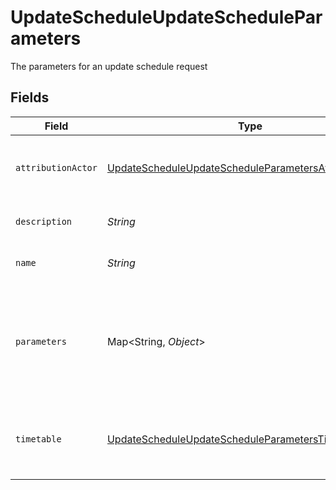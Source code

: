 # UpdateScheduleUpdateScheduleParameters

The parameters for an update schedule request


## Fields

| Field                                                                                                                                       | Type                                                                                                                                        | Required                                                                                                                                    | Description                                                                                                                                 | Example                                                                                                                                     |
| ------------------------------------------------------------------------------------------------------------------------------------------- | ------------------------------------------------------------------------------------------------------------------------------------------- | ------------------------------------------------------------------------------------------------------------------------------------------- | ------------------------------------------------------------------------------------------------------------------------------------------- | ------------------------------------------------------------------------------------------------------------------------------------------- |
| `attributionActor`                                                                                                                          | [UpdateScheduleUpdateScheduleParametersAttributionActor](../../models/operations/UpdateScheduleUpdateScheduleParametersAttributionActor.md) | :heavy_minus_sign:                                                                                                                          | The attribution-actor of the scheduled pipeline.                                                                                            | current                                                                                                                                     |
| `description`                                                                                                                               | *String*                                                                                                                                    | :heavy_minus_sign:                                                                                                                          | Description of the schedule.                                                                                                                |                                                                                                                                             |
| `name`                                                                                                                                      | *String*                                                                                                                                    | :heavy_minus_sign:                                                                                                                          | Name of the schedule.                                                                                                                       |                                                                                                                                             |
| `parameters`                                                                                                                                | Map<String, *Object*>                                                                                                                       | :heavy_minus_sign:                                                                                                                          | Pipeline parameters represented as key-value pairs. Must contain branch or tag.                                                             |                                                                                                                                             |
| `timetable`                                                                                                                                 | [UpdateScheduleUpdateScheduleParametersTimetable](../../models/operations/UpdateScheduleUpdateScheduleParametersTimetable.md)               | :heavy_minus_sign:                                                                                                                          | Timetable that specifies when a schedule triggers.                                                                                          |                                                                                                                                             |